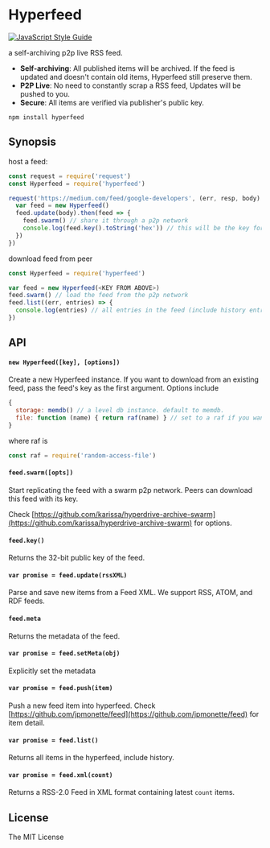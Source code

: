 # Hyperfeed

[![JavaScript Style Guide](https://img.shields.io/badge/code%20style-standard-brightgreen.svg)](http://standardjs.com/)

a self-archiving p2p live RSS feed.

* **Self-archiving**: All published items will be archived. If the feed is updated and doesn't contain old items, Hyperfeed still preserve them.
* **P2P Live**: No need to constantly scrap a RSS feed, Updates will be pushed to you.
* **Secure**: All items are verified via publisher's public key.

```
npm install hyperfeed
```

## Synopsis

host a feed:

```js
const request = require('request')
const Hyperfeed = require('hyperfeed')

request('https://medium.com/feed/google-developers', (err, resp, body) => {
  var feed = new Hyperfeed()
  feed.update(body).then(feed => {
    feed.swarm() // share it through a p2p network
    console.log(feed.key().toString('hex')) // this will be the key for discovering
  })
})
```

download feed from peer

```js
const Hyperfeed = require('hyperfeed')

var feed = new Hyperfeed(<KEY FROM ABOVE>)
feed.swarm() // load the feed from the p2p network
feed.list((err, entries) => {
  console.log(entries) // all entries in the feed (include history entries)
})
```

## API

#### `new Hyperfeed([key], [options])`

Create a new Hyperfeed instance. If you want to download from an existing feed, pass the feed's key as the first argument. Options include

```js
{
  storage: memdb() // a level db instance. default to memdb.
  file: function (name) { return raf(name) } // set to a raf if you want to save items to filesystem
}
```

where raf is

```js
const raf = require('random-access-file')
```

#### `feed.swarm([opts])`

Start replicating the feed with a swarm p2p network. Peers can download this feed with its key.

Check [https://github.com/karissa/hyperdrive-archive-swarm](https://github.com/karissa/hyperdrive-archive-swarm) for options.

#### `feed.key()`

Returns the 32-bit public key of the feed.

#### `var promise = feed.update(rssXML)`

Parse and save new items from a Feed XML. We support RSS, ATOM, and RDF feeds.

#### `feed.meta`

Returns the metadata of the feed.

#### `var promise = feed.setMeta(obj)`

Explicitly set the metadata

#### `var promise = feed.push(item)`

Push a new feed item into hyperfeed. Check [https://github.com/jpmonette/feed](https://github.com/jpmonette/feed) for item detail.

#### `var promise = feed.list()`

Returns all items in the hyperfeed, include history.

#### `var promise = feed.xml(count)`

Returns a RSS-2.0 Feed in XML format containing latest `count` items.

## License

The MIT License
